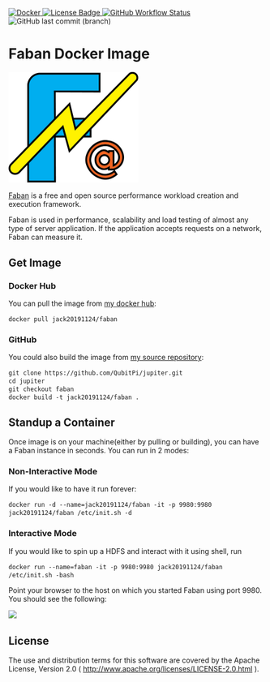 [ ![Docker](https://img.shields.io/badge/Docker%20Image-309DEE?style=for-the-badge&logo=docker&logoColor=white) ](https://hub.docker.com/r/jack20191124/faban)
[ ![License Badge](https://img.shields.io/badge/Apache%202.0-F25910.svg?style=for-the-badge&logo=Apache&logoColor=white) ](https://www.apache.org/licenses/LICENSE-2.0)
[ ![GitHub Workflow Status](https://img.shields.io/github/workflow/status/QubitPi/jupiter/Faban%20CI/faban?logo=github&style=for-the-badge) ](https://github.com/QubitPi/jupiter/actions/workflows/faban-ci.yml)
![GitHub last commit (branch)](https://img.shields.io/github/last-commit/QubitPi/jupiter/faban?logo=github&style=for-the-badge)

Faban Docker Image
==================

<img src="./faban-logo.png" width="256">

[Faban](http://faban.org/) is a free and open source performance workload creation and execution framework.

Faban is used in performance, scalability and load testing of almost any type of server application. If the application 
accepts requests on a network, Faban can measure it.

Get Image
---------

### Docker Hub

You can pull the image from [my docker hub](https://hub.docker.com/r/jack20191124/faban/):

    docker pull jack20191124/faban

### GitHub

You could also build the image from [my source repository](https://github.com/QubitPi/jupiter/tree/faban/):

    git clone https://github.com/QubitPi/jupiter.git
    cd jupiter
    git checkout faban
    docker build -t jack20191124/faban .

Standup a Container
-------------------

Once image is on your machine(either by pulling or building), you can have a Faban instance in seconds. You can run in 2 modes:

### Non-Interactive Mode

If you would like to have it run forever:

    docker run -d --name=jack20191124/faban -it -p 9980:9980 jack20191124/faban /etc/init.sh -d

### Interactive Mode

If you would like to spin up a HDFS and interact with it using shell, run

    docker run --name=faban -it -p 9980:9980 jack20191124/faban /etc/init.sh -bash

Point your browser to the host on which you started Faban using port 9980. You should see the following:

![](http://faban.org/images/fabanhome.png)

License
-------

The use and distribution terms for this software are covered by the Apache License, Version 2.0
( http://www.apache.org/licenses/LICENSE-2.0.html ).
